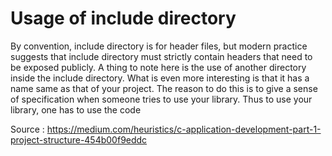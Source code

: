 # Usage of include directory

By convention, include directory is for header files, but modern practice suggests that include directory must strictly
contain headers that need to be exposed publicly. A thing to note here is the use of another directory inside the
include directory. What is even more interesting is that it has a name same as that of your project.
The reason to do this is to give a sense of specification when someone tries to use your library.
Thus to use your library, one has to use the code

Source : https://medium.com/heuristics/c-application-development-part-1-project-structure-454b00f9eddc